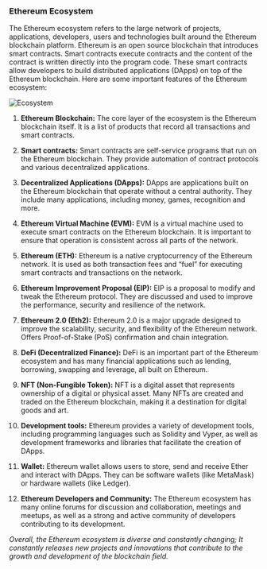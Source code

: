 ### Ethereum Ecosystem
The Ethereum ecosystem refers to the large network of projects, applications, developers, users and technologies built around the Ethereum blockchain platform. Ethereum is an open source blockchain that introduces smart contracts. Smart contracts execute contracts and the content of the contract is written directly into the program code. These smart contracts allow developers to build distributed applications (DApps) on top of the Ethereum blockchain. Here are some important features of the Ethereum ecosystem:
<br>

![Ecosystem](https://www.researchgate.net/profile/Martin-Brennecke/publication/358165991/figure/fig3/AS:1125910283583489@1645449338466/The-Ethereum-ecosystem.png)
<br>

1. **Ethereum Blockchain:** The core layer of the ecosystem is the Ethereum blockchain itself. It is a list of products that record all transactions and smart contracts.

2. **Smart contracts:** Smart contracts are self-service programs that run on the Ethereum blockchain. They provide automation of contract protocols and various decentralized applications.

3. **Decentralized Applications (DApps):** DApps are applications built on the Ethereum blockchain that operate without a central authority. They include many applications, including money, games, recognition and more.

4. **Ethereum Virtual Machine (EVM):** EVM is a virtual machine used to execute smart contracts on the Ethereum blockchain. It is important to ensure that operation is consistent across all parts of the network.

5. **Ethereum (ETH):** Ethereum is a native cryptocurrency of the Ethereum network. It is used as both transaction fees and “fuel” for executing smart contracts and transactions on the network.

6. **Ethereum Improvement Proposal (EIP):** EIP is a proposal to modify and tweak the Ethereum protocol. They are discussed and used to improve the performance, security and resilience of the network.

7. **Ethereum 2.0 (Eth2):** Ethereum 2.0 is a major upgrade designed to improve the scalability, security, and flexibility of the Ethereum network. Offers Proof-of-Stake (PoS) confirmation and chain integration.

8. **DeFi (Decentralized Finance):** DeFi is an important part of the Ethereum ecosystem and has many financial applications such as lending, borrowing, swapping and leverage, all built on Ethereum.

9. **NFT (Non-Fungible Token):** NFT is a digital asset that represents ownership of a digital or physical asset. Many NFTs are created and traded on the Ethereum blockchain, making it a destination for digital goods and art.

10. **Development tools:** Ethereum provides a variety of development tools, including programming languages ​​such as Solidity and Vyper, as well as development frameworks and libraries that facilitate the creation of DApps.

11. **Wallet:** Ethereum wallet allows users to store, send and receive Ether and interact with DApps. They can be software wallets (like MetaMask) or hardware wallets (like Ledger).

12. **Ethereum Developers and Community:** The Ethereum ecosystem has many online forums for discussion and collaboration, meetings and meetups, as well as a strong and active community of developers contributing to its development.

*Overall, the Ethereum ecosystem is diverse and constantly changing; It constantly releases new projects and innovations that contribute to the growth and development of the blockchain field.*